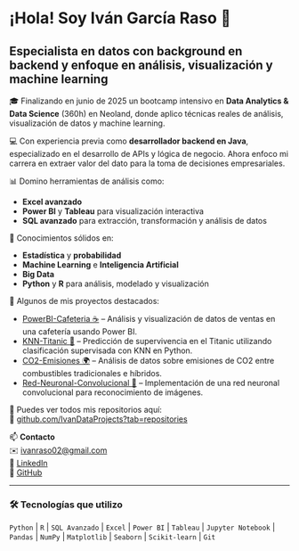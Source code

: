# ¡Hola! Soy Iván García Raso 👋

## Especialista en datos con background en backend y enfoque en análisis, visualización y machine learning

🎓 Finalizando en junio de 2025 un bootcamp intensivo en **Data Analytics & Data Science** (360h) en Neoland, donde aplico técnicas reales de análisis, visualización de datos y machine learning.

💻 Con experiencia previa como **desarrollador backend en Java**, especializado en el desarrollo de APIs y lógica de negocio. Ahora enfoco mi carrera en extraer valor del dato para la toma de decisiones empresariales.

📊 Domino herramientas de análisis como:
- **Excel avanzado**
- **Power BI** y **Tableau** para visualización interactiva
- **SQL avanzado** para extracción, transformación y análisis de datos

🧠 Conocimientos sólidos en:
- **Estadística** y **probabilidad**
- **Machine Learning** e **Inteligencia Artificial**
- **Big Data**
- **Python** y **R** para análisis, modelado y visualización

🚀 Algunos de mis proyectos destacados:
- [PowerBI-Cafeteria ☕](https://github.com/IvanDataProjects/powerBi-cafeteria) – Análisis y visualización de datos de ventas en una cafetería usando Power BI.
- [KNN-Titanic 🚢](https://github.com/IvanDataProjects/knn-titanic) – Predicción de supervivencia en el Titanic utilizando clasificación supervisada con KNN en Python.
- [CO2-Emisiones 🌍](https://github.com/IvanDataProjects/c02-emisiones) – Análisis de datos sobre emisiones de CO2 entre combustibles tradicionales e híbridos.
- [Red-Neuronal-Convolucional 🧠](https://github.com/IvanDataProjects/red_neuronal_convolucional) – Implementación de una red neuronal convolucional para reconocimiento de imágenes.

📁 Puedes ver todos mis repositorios aquí:  
🔗 [github.com/IvanDataProjects?tab=repositories](https://github.com/IvanDataProjects?tab=repositories)

📫 **Contacto**  
✉️ ivanraso02@gmail.com  
🔗 [LinkedIn](https://www.linkedin.com/in/ivan-garcia-raso)  
🐙 [GitHub](https://github.com/IvanMLProjects)

---

### 🛠️ Tecnologías que utilizo

`Python` | `R` | `SQL Avanzado` | `Excel` | `Power BI` | `Tableau` | `Jupyter Notebook` | `Pandas` | `NumPy` | `Matplotlib` | `Seaborn` | `Scikit-learn` | `Git`
